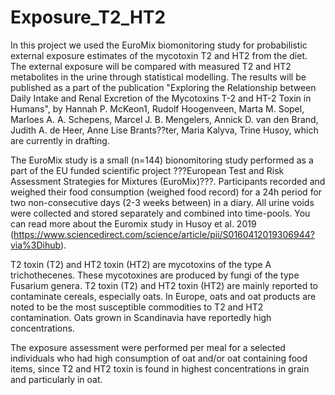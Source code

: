 # Exposure_T2_HT2

In this project we used the EuroMix biomonitoring study for probabilistic external exposure estimates of the mycotoxin T2 and HT2 from the diet. The external exposure will be compared with measured T2 and HT2 metabolites in the urine through statistical modelling. The results will be published as a part of the publication "Exploring the Relationship between Daily Intake and Renal Excretion of the Mycotoxins T-2 and HT-2 Toxin in Humans", by Hannah P. McKeon1, Rudolf Hoogenveen, Marta M. Sopel, Marloes A. A. Schepens, Marcel J. B. Mengelers, Annick D. van den Brand, Judith A. de Heer, Anne Lise Brants??ter, Maria Kalyva, Trine Husoy,   which are currently in drafting.

The EuroMix study is a small (n=144) bionomitoring study performed as a part of the EU funded scientific project ???European Test and Risk Assessment Strategies for Mixtures (EuroMix)???. Participants recorded and weighed their food consumption (weighed food record) for a 24h period for two non-consecutive days (2-3 weeks between) in a diary. All urine voids were collected and stored separately and combined into time-pools. You can read more about the Euromix study in Husoy et al. 2019 (https://www.sciencedirect.com/science/article/pii/S0160412019306944?via%3Dihub). 

T2 toxin (T2) and HT2 toxin (HT2) are mycotoxins of the type A trichothecenes. These mycotoxines are produced by fungi of the type Fusarium genera. T2 toxin (T2) and HT2 toxin (HT2) are mainly reported to contaminate cereals, especially oats. In Europe, oats and oat products are noted to be the most susceptible commodities to T2 and HT2 contamination. Oats grown in Scandinavia have reportedly high concentrations.


The exposure assessment were performed per meal for a selected individuals who had high consumption of oat and/or oat containing food items, since T2 and HT2 toxin is found in highest concentrations in grain and particularly in oat. 